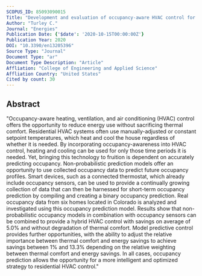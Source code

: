 ```yaml
---
SCOPUS_ID: 85093090015
Title: "Development and evaluation of occupancy-aware HVAC control for residential building energy efficiency and occupant comfort"
Author: "Turley C."
Journal: "Energies"
Publication Date: {'$date': '2020-10-15T00:00:00Z'}
Publication Year: 2020
DOI: "10.3390/en13205396"
Source Type: "Journal"
Document Type: "ar"
Document Type Description: "Article"
Affliation: "College of Engineering and Applied Science"
Affliation Country: "United States"
Cited by count: 30
---
```


## Abstract
"Occupancy-aware heating, ventilation, and air conditioning (HVAC) control offers the opportunity to reduce energy use without sacrificing thermal comfort. Residential HVAC systems often use manually-adjusted or constant setpoint temperatures, which heat and cool the house regardless of whether it is needed. By incorporating occupancy-awareness into HVAC control, heating and cooling can be used for only those time periods it is needed. Yet, bringing this technology to fruition is dependent on accurately predicting occupancy. Non-probabilistic prediction models offer an opportunity to use collected occupancy data to predict future occupancy profiles. Smart devices, such as a connected thermostat, which already include occupancy sensors, can be used to provide a continually growing collection of data that can then be harnessed for short-term occupancy prediction by compiling and creating a binary occupancy prediction. Real occupancy data from six homes located in Colorado is analyzed and investigated using this occupancy prediction model. Results show that non-probabilistic occupancy models in combination with occupancy sensors can be combined to provide a hybrid HVAC control with savings on average of 5.0% and without degradation of thermal comfort. Model predictive control provides further opportunities, with the ability to adjust the relative importance between thermal comfort and energy savings to achieve savings between 1% and 13.3% depending on the relative weighting between thermal comfort and energy savings. In all cases, occupancy prediction allows the opportunity for a more intelligent and optimized strategy to residential HVAC control."
